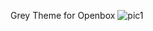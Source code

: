 Grey Theme for Openbox
![pic1](https://github.com/xNNism/ArchLinux-Stuff/blob/master/OpenBox/xNNism-Grey_Theme/xnnism_theme.jpg)
